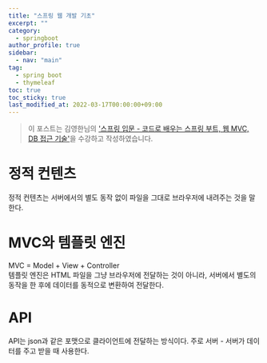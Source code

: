 ```yaml
---
title: "스프링 웹 개발 기초"
excerpt: ""
category: 
  - springboot
author_profile: true
sidebar:
  - nav: "main" 
tag:
  - spring boot
  - thymeleaf
toc: true
toc_sticky: true
last_modified_at: 2022-03-17T00:00:00+09:00
---
```

> 이 포스트는 김영한님의 ['스프링 입문 - 코드로 배우는 스프링 부트, 웹 MVC, DB 접근 기술'](https://www.inflearn.com/course/%EC%8A%A4%ED%94%84%EB%A7%81-%EC%9E%85%EB%AC%B8-%EC%8A%A4%ED%94%84%EB%A7%81%EB%B6%80%ED%8A%B8/dashboard)을 수강하고 작성하였습니다.  

# 정적 컨텐츠
정적 컨텐츠는 서버에서의 별도 동작 없이 파일을 그대로 브라우저에 내려주는 것을 말한다.

# MVC와 템플릿 엔진
MVC = Model + View + Controller  
템플릿 엔진은 HTML 파일을 그냥 브라우저에 전달하는 것이 아니라, 서버에서 별도의 동작을 한 후에 데이터를 동적으로 변환하여 전달한다.

# API
API는 json과 같은 포맷으로 클라이언트에 전달하는 방식이다. 주로 서버 - 서버가 데이터를 주고 받을 때 사용한다.